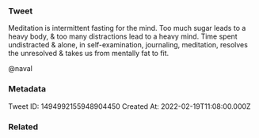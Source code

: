### Tweet
Meditation is intermittent fasting for the mind.
Too much sugar leads to a heavy body, &amp; too many distractions lead to a heavy mind. 
Time spent undistracted &amp; alone, in self-examination, journaling, meditation, resolves the unresolved &amp; takes us from mentally fat to fit.

@naval

### Metadata
Tweet ID: 1494992155948904450
Created At: 2022-02-19T11:08:00.000Z

### Related

